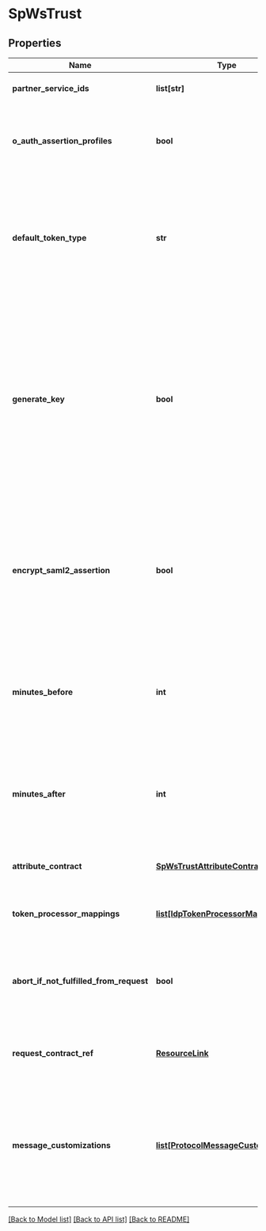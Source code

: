 # SpWsTrust

## Properties
Name | Type | Description | Notes
------------ | ------------- | ------------- | -------------
**partner_service_ids** | **list[str]** | The partner service identifiers. | 
**o_auth_assertion_profiles** | **bool** | When selected, four additional token-type requests become available. | [optional] 
**default_token_type** | **str** | The default token type when a web service client (WSC) does not specify in the token request which token type the STS should issue. Defaults to SAML 2.0. | [optional] 
**generate_key** | **bool** | When selected, the STS generates a symmetric key to be used in conjunction with the \&quot;Holder of Key\&quot; (HoK) designation for the assertion&#39;s Subject Confirmation Method.  This option does not apply to OAuth assertion profiles. | [optional] 
**encrypt_saml2_assertion** | **bool** | When selected, the STS encrypts the SAML 2.0 assertion. Applicable only to SAML 2.0 security token.  This option does not apply to OAuth assertion profiles. | [optional] 
**minutes_before** | **int** | The amount of time before the SAML token was issued during which it is to be considered valid. The default value is 5. | [optional] 
**minutes_after** | **int** | The amount of time after the SAML token was issued during which it is to be considered valid. The default value is 30. | [optional] 
**attribute_contract** | [**SpWsTrustAttributeContract**](SpWsTrustAttributeContract.md) | A set of user attributes that the IdP sends in the token. | 
**token_processor_mappings** | [**list[IdpTokenProcessorMapping]**](IdpTokenProcessorMapping.md) | A list of token processors to validate incoming tokens. | 
**abort_if_not_fulfilled_from_request** | **bool** | If the attribute contract cannot be fulfilled using data from the Request, abort the transaction. | [optional] 
**request_contract_ref** | [**ResourceLink**](ResourceLink.md) | Request Contract to be used to map attribute values into the security token. | [optional] 
**message_customizations** | [**list[ProtocolMessageCustomization]**](ProtocolMessageCustomization.md) | The message customizations for WS-Trust. Depending on server settings, connection type, and protocol this may or may not be supported. | [optional] 

[[Back to Model list]](../README.md#documentation-for-models) [[Back to API list]](../README.md#documentation-for-api-endpoints) [[Back to README]](../README.md)


